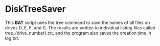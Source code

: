 # DiskTreeSaver
This **BAT** script uses the tree command to save the names of all files on drives D, E, F, and G. The results are written to individual listing files called tree_{drive_number}.txt, and the program also saves the creation time in log.txt.

